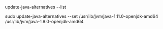 update-java-alternatives --list

sudo update-java-alternatives --set /usr/lib/jvm/java-1.11.0-openjdk-amd64
 /usr/lib/jvm/java-1.8.0-openjdk-amd64
